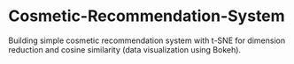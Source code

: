 # Cosmetic-Recommendation-System
Building simple cosmetic recommendation system with t-SNE for dimension reduction and cosine similarity (data visualization using Bokeh).
